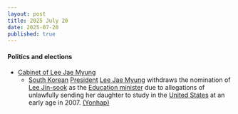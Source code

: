 ```yaml
---
layout: post
title: 2025 July 20
date: 2025-07-20
published: true
---
```



#### Politics and elections

* [Cabinet of Lee Jae Myung](https://en.wikipedia.org/wiki/Cabinet_of_Lee_Jae_Myung "Cabinet of Lee Jae Myung")
  * [South Korean](https://en.wikipedia.org/wiki/South_Korea "South Korea") [President](https://en.wikipedia.org/wiki/President_of_South_Korea "President of South Korea") [Lee Jae Myung](https://en.wikipedia.org/wiki/Lee_Jae_Myung "Lee Jae Myung") withdraws the nomination of [Lee Jin-sook](https://en.wikipedia.org/wiki/Lee_Jin-sook_%28academic%29 "Lee Jin-sook (academic)") as the [Education minister](https://en.wikipedia.org/wiki/Ministry_of_Education_%28South_Korea%29 "Ministry of Education (South Korea)") due to allegations of unlawfully sending her daughter to study in the [United States](https://en.wikipedia.org/wiki/United_States "United States") at an early age in 2007. [(Yonhap)](https://m-en.yna.co.kr/view/AEN20250720003500315)
